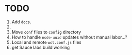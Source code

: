 TODO
====

1. 	Add `docs`.
2. 	
3. 	Move `conf` files to `config` directory
4. 	How to handle `node-uuid` updates without manual labor...?
5. 	Local and remote `wct.conf.js` files
6. 	get Sauce labs build working
